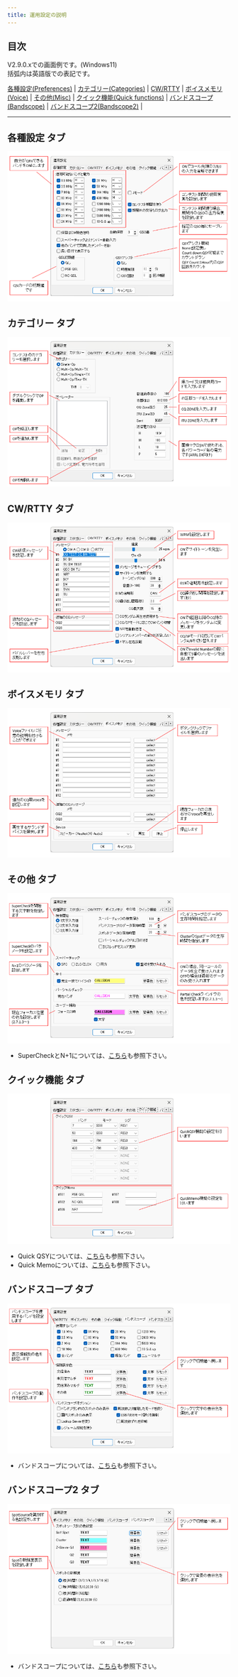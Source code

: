 ```yaml
---
title: 運用設定の説明
---
```


## 目次

V2.9.0.xでの画面例です。(Windows11)  
括弧内は英語版での表記です。  

[各種設定(Preferences)](%E8%A8%AD%E5%AE%9AV29_%E9%81%8B%E7%94%A8%E8%A8%AD%E5%AE%9A#%E5%90%84%E7%A8%AE%E8%A8%AD%E5%AE%9A-%E3%82%BF%E3%83%96) |
[カテゴリー(Categories)](%E8%A8%AD%E5%AE%9AV29_%E9%81%8B%E7%94%A8%E8%A8%AD%E5%AE%9A#%E3%82%AB%E3%83%86%E3%82%B4%E3%83%AA%E3%83%BC-%E3%82%BF%E3%83%96) |
[CW/RTTY](%E8%A8%AD%E5%AE%9AV29_%E9%81%8B%E7%94%A8%E8%A8%AD%E5%AE%9A#CWRTTY-%E3%82%BF%E3%83%96) |
[ボイスメモリ(Voice)](%E8%A8%AD%E5%AE%9AV29_%E9%81%8B%E7%94%A8%E8%A8%AD%E5%AE%9A#%E3%83%9C%E3%82%A4%E3%82%B9%E3%83%A1%E3%83%A2%E3%83%AA-%E3%82%BF%E3%83%96) |
[その他(Misc)](%E8%A8%AD%E5%AE%9AV29_%E9%81%8B%E7%94%A8%E8%A8%AD%E5%AE%9A#%E3%81%9D%E3%81%AE%E4%BB%96-%E3%82%BF%E3%83%96) |
[クイック機能(Quick functions)](%E8%A8%AD%E5%AE%9AV29_%E9%81%8B%E7%94%A8%E8%A8%AD%E5%AE%9A#%E3%82%AF%E3%82%A4%E3%83%83%E3%82%AF%E6%A9%9F%E8%83%BD-%E3%82%BF%E3%83%96) |
[バンドスコープ(Bandscope)](%E8%A8%AD%E5%AE%9AV29_%E9%81%8B%E7%94%A8%E8%A8%AD%E5%AE%9A#%E3%83%90%E3%83%B3%E3%83%89%E3%82%B9%E3%82%B3%E3%83%BC%E3%83%97-%E3%82%BF%E3%83%96) |
[バンドスコープ2(Bandscope2)](%E8%A8%AD%E5%AE%9AV29_%E9%81%8B%E7%94%A8%E8%A8%AD%E5%AE%9A#%E3%83%90%E3%83%B3%E3%83%89%E3%82%B9%E3%82%B3%E3%83%BC%E3%83%97-%E3%82%BF%E3%83%962) |

***

## 各種設定 タブ

![Preferences](https://raw.githubusercontent.com/nextzlog/use.zlog.org/master/images/v29_preferences.png)

## カテゴリー タブ

![Categories](https://raw.githubusercontent.com/nextzlog/use.zlog.org/master/images/v29_categories.png)

## CW/RTTY タブ

![CW/RTTY](https://raw.githubusercontent.com/nextzlog/use.zlog.org/master/images/v29_cwrtty.png)

## ボイスメモリ タブ

![Voice](https://raw.githubusercontent.com/nextzlog/use.zlog.org/master/images/v29_voice.png)

## その他 タブ

![Misc](https://raw.githubusercontent.com/nextzlog/use.zlog.org/master/images/v29_misc.png)

* SuperCheckとN+1については、[こちら](Super-Check-(N%EF%BC%8B1))も参照下さい。

## クイック機能 タブ

![Quick functions](https://raw.githubusercontent.com/nextzlog/use.zlog.org/master/images/v29_quick.png)

* Quick QSYについては、[こちら](QuickQSY)も参照下さい。
* Quick Memoについては、[こちら](Quick-Memo)も参照下さい。

## バンドスコープ タブ

![Bandscope](https://raw.githubusercontent.com/nextzlog/use.zlog.org/master/images/v29_bandscope.png)

* バンドスコープについては、[こちら](%E3%83%90%E3%83%B3%E3%83%89%E3%82%B9%E3%82%B3%E3%83%BC%E3%83%97)も参照下さい。

## バンドスコープ2 タブ

![Bandscope2](https://raw.githubusercontent.com/nextzlog/use.zlog.org/master/images/v29_bandscope2.png)

* バンドスコープについては、[こちら](%E3%83%90%E3%83%B3%E3%83%89%E3%82%B9%E3%82%B3%E3%83%BC%E3%83%97)も参照下さい。
